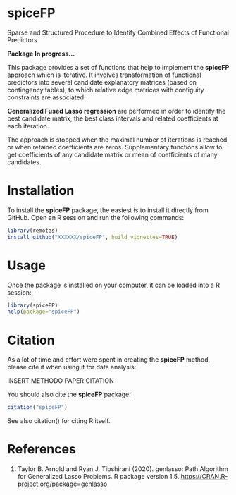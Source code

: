 # spiceFP

Sparse and Structured Procedure to Identify Combined Effects of Functional Predictors

__Package In progress...__

This package provides a set of functions that help to implement the **spiceFP**
approach which is iterative. It involves transformation of functional predictors
into several candidate explanatory matrices (based on contingency tables), to 
which relative edge matrices with contiguity constraints are associated. 

**Generalized Fused Lasso regression** are performed in order to identify the best
candidate matrix, the best class intervals and related coefficients at each
iteration.

The approach is stopped when the maximal number of iterations is reached or when
retained coefficients are zeros. Supplementary functions allow to get 
coefficients of any candidate matrix or mean of coefficients of many candidates.


# Installation

To install the **spiceFP** package, the easiest is to install it directly from GitHub. Open an R session and run the following commands:

```R
library(remotes) 
install_github("XXXXXX/spiceFP", build_vignettes=TRUE)
```

# Usage

Once the package is installed on your computer, it can be loaded into a R session:

```R
library(spiceFP)
help(package="spiceFP")
```

# Citation

As a lot of time and effort were spent in creating the **spiceFP** method, please cite it when using it for data analysis:

INSERT METHODO PAPER CITATION

You should also cite the **spiceFP** package:

```R
citation("spiceFP")
```

See also citation() for citing R itself.

# References

1. Taylor B. Arnold and Ryan J. Tibshirani (2020). genlasso: Path Algorithm for
  Generalized Lasso Problems. R package version 1.5.
  https://CRAN.R-project.org/package=genlasso
  

